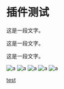 # 插件测试

这是一段文字。

这是一段文字。

这是一段文字。

![a](./assets/icon/appleIcon152.png)
![a](./assets/icon/chrome192.png)
![a](./assets/icon/chrome512.png)
![a](./assets/icon/msIcon144.png)
![a](/logo.svg)

[test](test.md)
